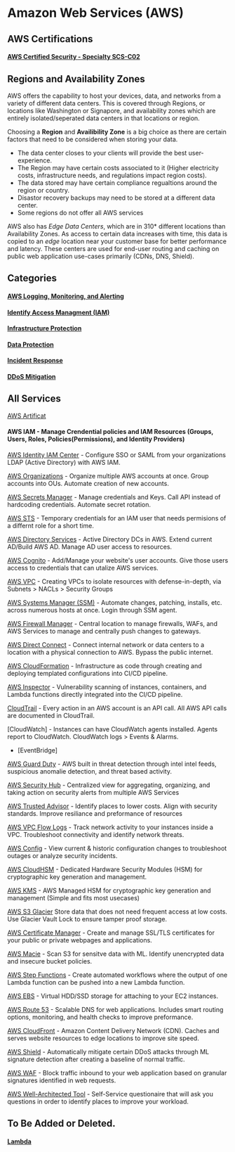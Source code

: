 # Amazon Web Services (AWS)

## AWS Certifications

#### [AWS Certified Security - Specialty SCS-C02](https://github.com/NetSecQuin/Quintessence/blob/main/Blue%20Pages/Cloud%20Security/AWS%20Certified%20Security%20-%20Specialty%20SCS-C02.md)

## Regions and Availability Zones

AWS offers the capability to host your devices, data, and networks from a variety of different data centers. This is covered through Regions, or locations like Washington or Signapore, and availability zones which are entirely isolated/seperated data centers in that locations or region. 

Choosing a **Region** and **Availibility Zone** is a big choice as there are certain factors that need to be considered when storing your data.
- The data center closes to your clients will provide the best user-experience.
- The Region may have certain costs associated to it (Higher electricity costs, infrastructure needs, and regulations impact region costs).
- The data stored may have certain compliance regualtions around the region or country.
- Disastor recovery backups may need to be stored at a different data center.
- Some regions do not offer all AWS services

AWS also has *Edge Data Centers*, which are in 310* different locations than Availability Zones. As access to certain data increases with time, this data is copied to an *edge* location near your customer base for better performance and latency. These centers are used for end-user routing and caching on public web application use-cases primarily (CDNs, DNS, Shield). 

## Categories

#### [AWS Logging, Monitoring, and Alerting](https://github.com/NetSecQuin/Quintessence/blob/main/Blue%20Pages/Cloud%20Security/AWS%20Logging%2C%20Monitoring%2C%20and%20Alerting.md)

#### [Identify Access Managment (IAM)](https://github.com/NetSecQuin/Quintessence/blob/main/Blue%20Pages/Cloud%20Security/Identity%20%26%20Access%20Management%20(IAM).md)

#### [Infrastructure Protection](https://github.com/NetSecQuin/Quintessence/blob/main/Blue%20Pages/Cloud%20Security/AWS%20Infrastructure%20Protection.md)

#### [Data Protection](https://github.com/NetSecQuin/Quintessence/blob/main/Blue%20Pages/Cloud%20Security/AWS%20Data%20Protection.md)

#### [Incident Response](https://github.com/NetSecQuin/Quintessence/blob/main/Blue%20Pages/Cloud%20Security/AWS%20Incident%20Response.md)

#### [DDoS Mitigation](https://github.com/NetSecQuin/Quintessence/blob/main/Blue%20Pages/Cloud%20Security/AWS%20DDoS%20Mitigation.md)

## All Services

[AWS Artificat](https://github.com/NetSecQuin/Quintessence/tree/main/Blue%20Pages/Cloud%20Security/AWS%20Services)

#### AWS IAM - Manage Crendential policies and IAM Resources (Groups, Users, Roles, Policies(Permissions), and Identity Providers)

[AWS Identity IAM Center](https://github.com/NetSecQuin/Quintessence/blob/main/Blue%20Pages/Cloud%20Security/AWS%20Services/AWS%20Identity%20IAM%20Center.md) - Configure SSO or SAML from your organizations LDAP (Active Directory) with AWS IAM. 

[AWS Organizations](https://github.com/NetSecQuin/Quintessence/blob/main/Blue%20Pages/Cloud%20Security/AWS%20Services/AWS%20Organizations.md) - Organize multiple AWS accounts at once. Group accounts into OUs. Automate creation of new accounts.

[AWS Secrets Manager](https://github.com/NetSecQuin/Quintessence/blob/main/Blue%20Pages/Cloud%20Security/AWS%20Services/AWS%20Secrets%20Manager.md) - Manage credentials and Keys. Call API instead of hardcoding credentials. Automate secret rotation.  

[AWS STS](https://github.com/NetSecQuin/Quintessence/blob/main/Blue%20Pages/Cloud%20Security/AWS%20Services/AWS%20STS.md) - Temporary credentials for an IAM user that needs permisions of a differnt role for a short time.

[AWS Directory Services](https://github.com/NetSecQuin/Quintessence/blob/main/Blue%20Pages/Cloud%20Security/AWS%20Services/AWS%20Directory%20Services.md) - Active Directory DCs in AWS. Extend current AD/Build AWS AD. Manage AD user access to resources. 

[AWS Cognito](https://github.com/NetSecQuin/Quintessence/blob/main/Blue%20Pages/Cloud%20Security/AWS%20Services/AWS%20Cognito.md) - Add/Manage your website's user accounts. Give those users access to credentials that can utalize AWS services. 

[AWS VPC](https://github.com/NetSecQuin/Quintessence/blob/main/Blue%20Pages/Cloud%20Security/AWS%20Services/AWS%20VPC.md) - Creating VPCs to isolate resources with defense-in-depth, via Subnets > NACLs > Security Groups

[AWS Systems Manager (SSM)](https://github.com/NetSecQuin/Quintessence/blob/main/Blue%20Pages/Cloud%20Security/AWS%20Services/AWS%20Systems%20Manager.md) - Automate changes, patching, installs, etc. across numerous hosts at once. Login through SSM agent.

[AWS Firewall Manager](https://github.com/NetSecQuin/Quintessence/blob/main/Blue%20Pages/Cloud%20Security/AWS%20Services/AWS%20Firewall%20Manager.md) - Central location to manage firewalls, WAFs, and AWS Services to manage and centrally push changes to gateways. 

[AWS Direct Connect](https://github.com/NetSecQuin/Quintessence/blob/main/Blue%20Pages/Cloud%20Security/AWS%20Services/AWS%20Direct%20Connect.md) - Connect internal network or data centers to a location with a physical connection to AWS. Bypass the public internet. 

[AWS CloudFormation](https://github.com/NetSecQuin/Quintessence/blob/main/Blue%20Pages/Cloud%20Security/AWS%20Services/AWS%20CloudFormation.md) - Infrastructure as code through creating and deploying templated configurations into CI/CD pipeline. 

[AWS Inspector](https://github.com/NetSecQuin/Quintessence/tree/main/Blue%20Pages/Cloud%20Security/AWS%20Services) - Vulnerability scanning of instances, containers, and Lambda functions directly integrated into the CI/CD pipeline. 


[CloudTrail](https://github.com/NetSecQuin/Quintessence/blob/main/Blue%20Pages/Cloud%20Security/AWS%20Services/AWS%20CloudTrail.md) - Every action in an AWS account is an API call. All AWS API calls are documented in CloudTrail. 

[CloudWatch] - Instances can have CloudWatch agents installed. Agents report to CloudWatch. CloudWatch logs > Events & Alarms. 

- [EventBridge]

[AWS Guard Duty](https://github.com/NetSecQuin/Quintessence/blob/main/Blue%20Pages/Cloud%20Security/AWS%20Services/AWS%20Guard%20Duty.md) - AWS built in threat detection through intel intel feeds, suspicious anomalie detection, and threat based activity. 

[AWS Security Hub](https://github.com/NetSecQuin/Quintessence/blob/main/Blue%20Pages/Cloud%20Security/AWS%20Services/AWS%20Security%20Hub.md) - Centralized view for aggregating, organizing, and taking action on security alerts from multiple AWS Services 

[AWS Trusted Advisor](https://github.com/NetSecQuin/Quintessence/blob/main/Blue%20Pages/Cloud%20Security/AWS%20Services/AWS%20Trusted%20Advisor.md) - Identify places to lower costs. Align with security standards. Improve resiliance and preformance of resources

[AWS VPC Flow Logs](https://github.com/NetSecQuin/Quintessence/blob/main/Blue%20Pages/Cloud%20Security/AWS%20Services/AWS%20VPC%20Flow%20Logs.md) - Track network activity to your instances inside a VPC. Troubleshoot connectivity and identify network threats. 

[AWS Config](https://github.com/NetSecQuin/Quintessence/blob/main/Blue%20Pages/Cloud%20Security/AWS%20Services/AWS%20Config.md) - View current & historic configuration changes to troubleshoot outages or analyze security incidents. 

[AWS CloudHSM](https://github.com/NetSecQuin/Quintessence/blob/main/Blue%20Pages/Cloud%20Security/AWS%20Services/AWS%20CloudHSM.md) - Dedicated Hardware Security Modules (HSM) for cryptographic key generation and management.

[AWS KMS](https://github.com/NetSecQuin/Quintessence/blob/main/Blue%20Pages/Cloud%20Security/AWS%20Services/AWS%20KMS.md) - AWS Managed HSM for cryptographic key generation and management (Simple and fits most usecases) 

[AWS S3 Glacier](https://github.com/NetSecQuin/Quintessence/blob/main/Blue%20Pages/Cloud%20Security/AWS%20Services/AWS%20S3%20Glacier.md) Store data that does not need frequent access at low costs. Use Glacier Vault Lock to ensure tamper proof storage. 

[AWS Certificate Manager](https://github.com/NetSecQuin/Quintessence/blob/main/Blue%20Pages/Cloud%20Security/AWS%20Services/AWS%20Certificate%20Manager.md) - Create and manage SSL/TLS certificates for your public or private webpages and applications.

[AWS Macie](https://github.com/NetSecQuin/Quintessence/blob/main/Blue%20Pages/Cloud%20Security/AWS%20Services/AWS%20Macie.md) - Scan S3 for sensitve data with ML. Identify unencrypted data and insecure bucket policies. 

[AWS Step Functions](https://github.com/NetSecQuin/Quintessence/blob/main/Blue%20Pages/Cloud%20Security/AWS%20Services/AWS%20Step%20Functions.md) - Create automated workflows where the output of one Lambda function can be pushed into a new Lambda function. 

[AWS EBS](https://github.com/NetSecQuin/Quintessence/blob/main/Blue%20Pages/Cloud%20Security/AWS%20Services/AWS%20EBS.md) -  Virtual HDD/SSD storage for attaching to your EC2 instances. 

[AWS Route 53](https://github.com/NetSecQuin/Quintessence/blob/main/Blue%20Pages/Cloud%20Security/AWS%20Services/AWS%20Route%2053.md) - Scalable DNS for web applications. Includes smart routing options, monitoring, and health checks to improve preformance. 

[AWS CloudFront](https://github.com/NetSecQuin/Quintessence/blob/main/Blue%20Pages/Cloud%20Security/AWS%20Services/AWS%20CloudFront.md) - Amazon Content Delivery Network (CDN). Caches and serves website resources to edge locations to improve site speed. 

[AWS Shield](https://github.com/NetSecQuin/Quintessence/blob/main/Blue%20Pages/Cloud%20Security/AWS%20Services/AWS%20Shield.md) - Automatically mitigate certain DDoS attacks through ML signature detection after creating a baseline of normal traffic.

[AWS WAF](https://github.com/NetSecQuin/Quintessence/blob/main/Blue%20Pages/Cloud%20Security/AWS%20Services/AWS%20WAF.md) - Block traffic inbound to your web application based on granular signatures identified in web requests.

[AWS Well-Architected Tool](https://github.com/NetSecQuin/Quintessence/blob/main/Blue%20Pages/Cloud%20Security/AWS%20Services/AWS%20Well-Architected%20Tool.md) - Self-Service questionaire that will ask you questions in order to identify places to improve your workload. 

## To Be Added or Deleted. 

#### [Lambda]()

